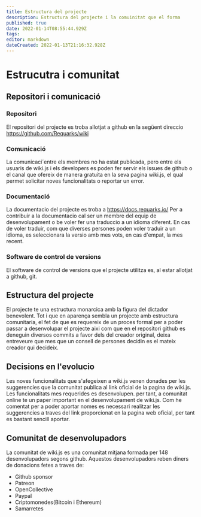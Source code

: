 ```yaml
---
title: Estructura del projecte
description: Estructura del projecte i la comuinitat que el forma
published: true
date: 2022-01-14T08:55:44.929Z
tags: 
editor: markdown
dateCreated: 2022-01-13T21:16:32.928Z
---
```


# Estrucutra i comunitat 
## Repositori i comunicació
### Repositori
El repositori del projecte es troba allotjat a github en la següent direccio https://github.com/Requarks/wiki
### Comunicació
La comunicaci´entre els membres no ha estat publicada, pero entre els usuaris de wiki.js i els developers es poden fer servir els issues de github o el canal que ofereix de manera gratuita en la seva pagina wiki.js, el qual permet solicitar noves funcionalitats o reportar un error.
### Documentació
La documentacio del projecte es troba a https://docs.requarks.io/
Per a contribuir a la documentacio cal ser un membre del equip de desenvolupament o be voler fer una traduccio a un idioma diferent. En cas de voler traduir, com que diverses persones poden voler traduir a un idioma, es seleccionara la versio amb mes vots, en cas d'empat, la mes recent.
### Software de control de versions
El software de control de versions que el projecte utilitza es, al estar allotjat a github, git.
## Estructura del projecte
El projecte te una estructura monarcica amb la figura del dictador benevolent. Tot i que en aparença sembla un projecte amb estructura comunitaria, el fet de que es requereix de un proces formal per a poder passar a desenvolupar el projecte aixi com que en el repositori github es deneguin diversos commits a favor dels del creador original, deixa entreveure que mes que un consell de persones decidin es el mateix creador qui decideix.
## Decisions en l'evolucio
Les noves funcionalitats que s'afegeixen a wiki.js venen donades per les suggerencies que la comunitat publica al link oficial de la pagina de wiki.js. Les funcionalitats mes requerides es desenvolupen. per tant, a comunitat online te un paper important en el desenvolupament de wiki.js. Com he comentat per a poder aportar nomes es necessari realitzar les suggerencies a traves del link proporcionat en la pagina web oficial, per tant es bastant sencill aportar.
## Comunitat de desenvolupadors
La comunitat de wiki.js es una comunitat mitjana formada per 148 desenvolupadors segons github. Aquestos desenvolupadors reben diners de donacions fetes a traves de:
- Github sponsor
- Patreon
- OpenCollective
- Paypal
- Criptomonedes(Bitcoin i Ethereum)
- Samarretes

